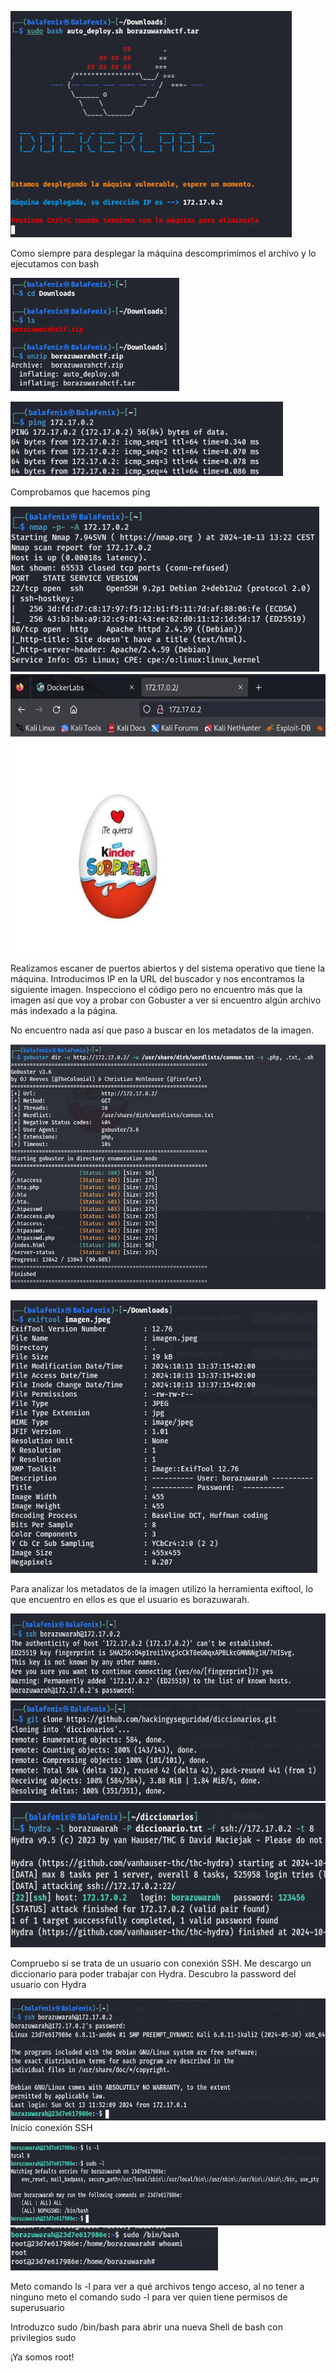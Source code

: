 <img src="assets/2he4hate.png"
style="width:4.69167in;height:3.76667in" />

Como siempre para desplegar la máquina descomprimimos el archivo y lo ejecutamos con bash

<img src="assets/ylaklng5.png"
style="width:2.80833in;height:1.89167in" />

<img src="assets/2z3w3woo.png"
style="width:4.54028in;height:1.24156in" />

Comprobamos que hacemos ping

<img src="assets/b4igyphq.png"
style="width:5.14958in;height:2.75903in" />
<img src="assets/vak52izu.png"
style="width:5.69931in;height:4.64167in" />

Realizamos escaner de puertos abiertos y del sistema operativo que tiene la máquina. Introducimos IP en la URL del buscador y nos encontramos la siguiente imagen.
Inspecciono el código pero no encuentro más que la imagen así que voy a probar con Gobuster a ver si
encuentro algún archivo más indexado a la página.

No encuentro nada así que paso a buscar en los metadatos de la imagen.

<img src="assets/agakeuf1.png"
style="width:5.40778in;height:4.08958in" />

<img src="assets/b1jiu4rm.png"
style="width:5.11944in;height:4.54972in" />

Para analizar los metadatos
de la imagen utilizo la herramienta exiftool, lo que encuentro en ellos
es que el usuario es borazuwarah.

<img src="assets/sbbkbpuw.png"
style="width:6.01389in;height:1.41653in" />
<img src="assets/llmt1d2i.png"
style="width:6.01361in;height:1.67361in" />
<img src="assets/5r2hrnjl.png"
style="width:6.04014in;height:2.4118in" />

Compruebo si se trata de un usuario con conexión SSH. Me descargo un diccionario para poder trabajar con Hydra.
Descubro la password del usuario con Hydra

<img src="assets/y404rmsl.png"
style="width:6.04847in;height:2.02708in" />Inicio conexión SSH

<img src="assets/qy4xjx22.png"
style="width:6.82083in;height:1.39167in" />
<img src="assets/nf1r11vk.png"
style="width:3.45833in;height:0.725in" />

Meto comando ls -l para ver a qué archivos tengo acceso, al no tener a
ninguno meto el comando sudo -l para ver quien tiene permisos de
superusuario

Introduzco sudo /bin/bash para abrir una nueva Shell de bash con
privilegios sudo

¡Ya somos root!
